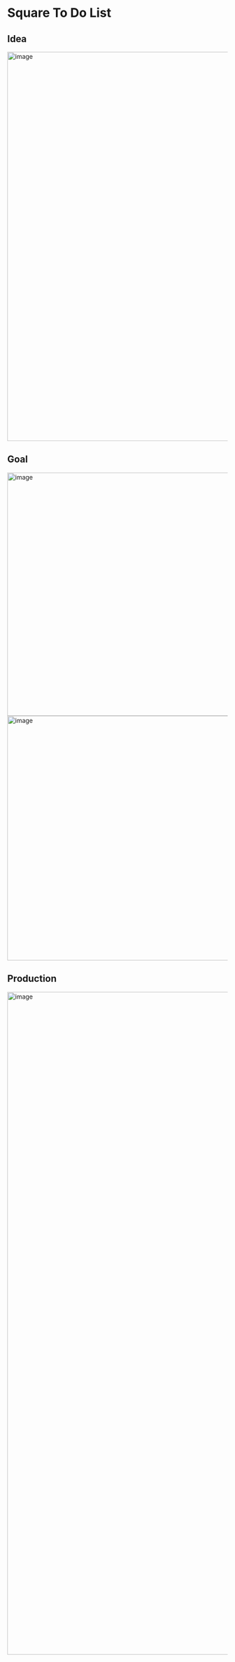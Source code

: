 # Square To Do List

## Idea

<img width="888" alt="image" src="https://github.com/anduckhmt146/Todo-Square/assets/86992472/e126ad6c-25e4-40c7-98f9-39c6406806f0">

## Goal
<img width="555" alt="image" src="https://github.com/anduckhmt146/Todo-Square/assets/86992472/e8544890-bb97-4ba6-bc5f-019ca7807184">

<img width="558" alt="image" src="https://github.com/anduckhmt146/Todo-Square/assets/86992472/5bcd5731-3893-4179-adbb-a772210855bd">





## Production

<img width="1512" alt="image" src="https://github.com/anduckhmt146/Todo-Square/assets/86992472/bc0e42a3-d948-45f5-b038-16980336d74e">
